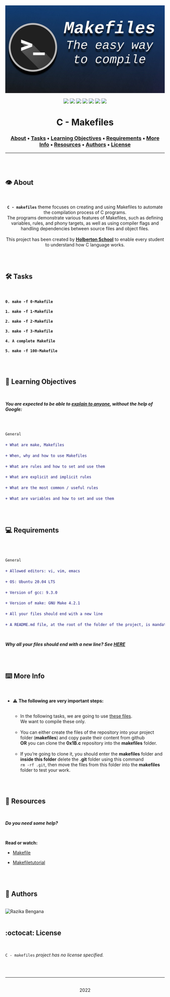 <div align="center">
<br>

![Makefiles.png](README-image/makefiles.png)

</div>


<p align="center">
<img src="https://img.shields.io/badge/-C-yellow">
<img src="https://img.shields.io/badge/-Linux-lightgrey">
<img src="https://img.shields.io/badge/-WSL-brown">
<img src="https://img.shields.io/badge/-Ubuntu%2020.04.4%20LTS-orange">
<img src="https://img.shields.io/badge/-JetBrains-blue">
<img src="https://img.shields.io/badge/-Holberton%20School-red">
<img src="https://img.shields.io/badge/License-not%20specified-brightgreen">
</p>


<h1 align="center"> C - Makefiles </h1>


<h3 align="center">
<a href="https://github.com/RazikaBengana/holbertonschool-low_level_programming/tree/main/makefiles#eye-about">About</a> •
<a href="https://github.com/RazikaBengana/holbertonschool-low_level_programming/tree/main/makefiles#hammer_and_wrench-tasks">Tasks</a> •
<a href="https://github.com/RazikaBengana/holbertonschool-low_level_programming/tree/main/makefiles#memo-learning-objectives">Learning Objectives</a> •
<a href="https://github.com/RazikaBengana/holbertonschool-low_level_programming/tree/main/makefiles#computer-requirements">Requirements</a> •
<a href="https://github.com/RazikaBengana/holbertonschool-low_level_programming/tree/main/makefiles#keyboard-more-info">More Info</a> •
<a href="https://github.com/RazikaBengana/holbertonschool-low_level_programming/tree/main/makefiles#mag_right-resources">Resources</a> •
<a href="https://github.com/RazikaBengana/holbertonschool-low_level_programming/tree/main/makefiles#bust_in_silhouette-authors">Authors</a> •
<a href="https://github.com/RazikaBengana/holbertonschool-low_level_programming/tree/main/makefiles#octocat-license">License</a>
</h3>

---

<!-- ------------------------------------------------------------------------------------------------- -->

<br>
<br>

## :eye: About

<br>

<div align="center">

**`C - makefiles`** theme focuses on creating and using Makefiles to automate the compilation process of C programs.
<br>
The programs demonstrate various features of Makefiles, such as defining variables, rules, and phony targets, as well as using compiler flags and handling dependencies between source files and object files.
<br>
<br>
This project has been created by **[Holberton School](https://www.holbertonschool.com/about-holberton)** to enable every student to understand how C language works.

</div>

<br>
<br>

<!-- ------------------------------------------------------------------------------------------------- -->

## :hammer_and_wrench: Tasks

<br>

**`0. make -f 0-Makefile`**

**`1. make -f 1-Makefile`**

**`2. make -f 2-Makefile`**

**`3. make -f 3-Makefile`**

**`4. A complete Makefile`**

**`5. make -f 100-Makefile`**

<br>
<br>

<!-- ------------------------------------------------------------------------------------------------- -->

## :memo: Learning Objectives

<br>

**_You are expected to be able to [explain to anyone](https://fs.blog/feynman-learning-technique/), without the help of Google:_**

<br>

```diff

General

+ What are make, Makefiles

+ When, why and how to use Makefiles

+ What are rules and how to set and use them

+ What are explicit and implicit rules

+ What are the most common / useful rules

+ What are variables and how to set and use them

```

<br>
<br>

<!-- ------------------------------------------------------------------------------------------------- -->

## :computer: Requirements

<br>

```diff

General

+ Allowed editors: vi, vim, emacs

+ OS: Ubuntu 20.04 LTS

+ Version of gcc: 9.3.0

+ Version of make: GNU Make 4.2.1

+ All your files should end with a new line

+ A README.md file, at the root of the folder of the project, is mandatory

```

<br>

**_Why all your files should end with a new line? See [HERE](https://unix.stackexchange.com/questions/18743/whats-the-point-in-adding-a-new-line-to-the-end-of-a-file/18789)_**

<br>
<br>

<!-- ------------------------------------------------------------------------------------------------- -->

## :keyboard: More Info

<br>

- :warning: **The following are very important steps:** <br><br>

  - In the following tasks, we are going to use [these files](https://github.com/hs-hq/0x1B.c). <br> 
  We want to compile these only.
  <br>

  - You can either create the files of the repository into your project folder (**makefiles**) and copy paste their content from github <br>
  **OR** you can clone the **0x1B.c** repository into the **makefiles** folder.
  <br>

  - If you’re going to clone it, you should enter the **makefiles** folder and **inside this folder** delete the **.git** folder using this command <br>
  `rm -rf .git`, then move the files from this folder into the **makefiles** folder to test your work.

<br>
<br>

<!-- ------------------------------------------------------------------------------------------------- -->

## :mag_right: Resources

<br>

**_Do you need some help?_**

<br>

**Read or watch:**

* [Makefile](https://www.google.com/search?q=makefile)

* [Makefiletutorial](https://makefiletutorial.com/)

<br>
<br>

<!-- ------------------------------------------------------------------------------------------------- -->

## :bust_in_silhouette: Authors

<br>

<img src="https://img.shields.io/badge/Razika%20Bengana-darkblue" alt="Razika Bengana" width="120">

<br>
<br>

<!-- ------------------------------------------------------------------------------------------------- -->

## :octocat: License

<br>

```C - makefiles``` _project has no license specified._

<br>
<br>

---

<p align="center"><br>2022</p>
